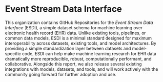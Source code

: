 # Event Stream Data Interface
This organization contains GitHub Repositories for the _Event Stream Data Interface_ (ESDI), a simple dataset schema for machine learning over electronic health record (EHR) data. Unlike existing tools, pipelines, or common data models, ESDI is a minimal standard designed for maximum interoperability across datasets, existing tools, and model architectures. By providing a simple standardization layer between datasets and model-specific code, ESDI can help make machine learning research for EHR data dramatically more reproducible, robust, computationally performant, and collaborative. Alongside this report, we also release several existing integrations with models, datasets, and tools, and will work actively with the community going forward for further adoption and use.

